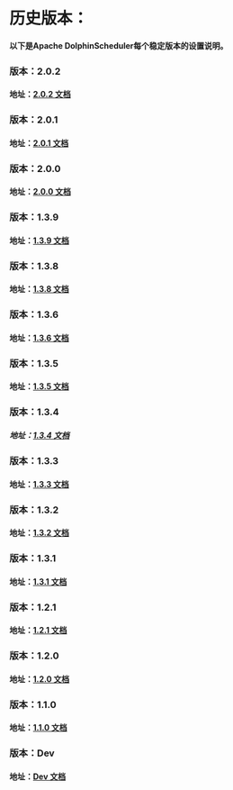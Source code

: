 # 历史版本：
#### 以下是Apache DolphinScheduler每个稳定版本的设置说明。

### 版本：2.0.2

#### 地址：[2.0.2 文档](/zh-cn/docs/2.0.2/user_doc/guide/quick-start.html)

### 版本：2.0.1

#### 地址：[2.0.1 文档](/zh-cn/docs/2.0.1/user_doc/guide/quick-start.html)

### 版本：2.0.0

#### 地址：[2.0.0 文档](/zh-cn/docs/2.0.0/user_doc/guide/quick-start.html)

### 版本：1.3.9

#### 地址：[1.3.9 文档](/zh-cn/docs/1.3.9/user_doc/quick-start.html)

### 版本：1.3.8

#### 地址：[1.3.8 文档](/zh-cn/docs/1.3.8/user_doc/quick-start.html)

### 版本：1.3.6

#### 地址：[1.3.6 文档](/zh-cn/docs/1.3.6/user_doc/quick-start.html)

### 版本：1.3.5

#### 地址：[1.3.5 文档](/zh-cn/docs/1.3.5/user_doc/quick-start.html)

### 版本：1.3.4

##### 地址：[1.3.4 文档](/zh-cn/docs/1.3.4/user_doc/quick-start.html)

### 版本：1.3.3

#### 地址：[1.3.3 文档](/zh-cn/docs/1.3.4/user_doc/quick-start.html)

### 版本：1.3.2

#### 地址：[1.3.2 文档](/zh-cn/docs/1.3.2/user_doc/quick-start.html)

### 版本：1.3.1

#### 地址：[1.3.1 文档](/zh-cn/docs/1.3.1/user_doc/quick-start.html)

### 版本：1.2.1

#### 地址：[1.2.1 文档](/zh-cn/docs/1.2.1/user_doc/quick-start.html)

### 版本：1.2.0

#### 地址：[1.2.0 文档](/zh-cn/docs/1.2.0/user_doc/quick-start.html)

### 版本：1.1.0

#### 地址：[1.1.0 文档](/zh-cn/docs/1.2.0/user_doc/quick-start.html)

### 版本：Dev

#### 地址：[Dev 文档](/zh-cn/docs/dev/user_doc/guide/quick-start.html)
